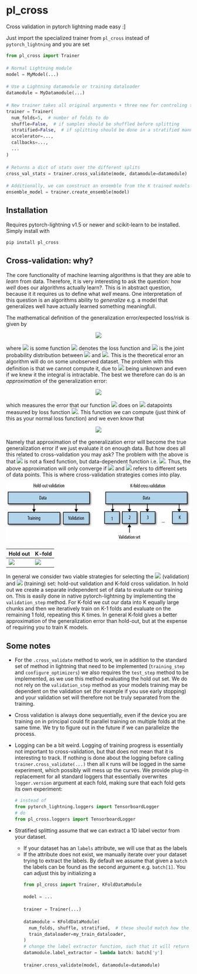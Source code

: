 # pl_cross

Cross validation in pytorch lightning made easy :]

Just import the specialized trainer from `pl_cross` instead of `pytorch_lightning` and you are set
```python
from pl_cross import Trainer

# Normal Lightning module
model = MyModel(...)

# Use a Lightning datamodule or training dataloader
datamodule = MyDatamodule(...)

# New trainer takes all original arguments + three new for controling the cross validation
trainer = Trainer(
  num_folds=5,  # number of folds to do 
  shuffle=False,  # if samples should be shuffled before splitting
  stratified=False,  # if splitting should be done in a stratified manner
  accelerator=...,
  callbacks=...,
  ...
)

# Returns a dict of stats over the different splits
cross_val_stats = trainer.cross_validate(mode, datamodule=datamodule)

# Additionally, we can construct an ensemble from the K trained models
ensemble_model = trainer.create_ensemble(model)

```

## Installation

Requires pytorch-lightning v1.5 or newer and scikit-learn to be installed.
Simply install with
```bash
pip install pl_cross
```

## Cross-validation: why?

The core functionality of machine learning algorithms is that they are able to *learn* from data. Therefore, it is very interesting to ask the question: how *well* does our algorithms actually learn?. This is in abstract question, because it
it requires us to define what *well* means. One interpretation of this question is an algorithms ability to *generalize* e.g. a model that generalizes well have actually learned something meaningfull. 

The mathematical definition of the generalization error/expected loss/risk is given by
<p align="center">
<img src="https://render.githubusercontent.com/render/math?math=I[{\color{blue}f}] = \int_{X \times Y} {\color{green}V}({\color{blue}f}(x), y) {\color{red}p}(x, y) dx dy">
</p>

where <img src="https://render.githubusercontent.com/render/math?math={\color{blue}f}"> is some function <img src="https://render.githubusercontent.com/render/math?math={\color{blue}f}: X \rightarrow Y, {\color{green}V}"> denotes the loss function and <img src="https://render.githubusercontent.com/render/math?math={\color{red}p}(x,y)"> is the joint probability distribution between <img src="https://render.githubusercontent.com/render/math?math=x"> and <img src="https://render.githubusercontent.com/render/math?math=y">. This is the theoretical error an algorithm will do on some unobserved dataset. The problem with this definition is that we cannot compute it, due to <img src="https://render.githubusercontent.com/render/math?math={\color{red}p}"> being unknown and even if we knew it the integral is intractable. The best we therefore can do is an *approximation* of the generalization error:

<p align="center">
<img src="https://render.githubusercontent.com/render/math?math=I_{\color{cyan}n}[{\color{blue}f}] = \frac{1}{{\color{cyan}n}} \sum_{i=1}^{{\color{cyan}n}} {\color{green}V}({\color{blue}f}(x_i), y_i)">
</p>

which measures the error that our function <img src="https://render.githubusercontent.com/render/math?math={\color{blue}f}"> does on <img src="https://render.githubusercontent.com/render/math?math={\color{cyan}n}"> datapoints measured by loss function <img src="https://render.githubusercontent.com/render/math?math={\color{green}V}">. This function we can compute (just think of this as your normal loss function) and we even know that

<p align="center">
<img src="https://render.githubusercontent.com/render/math?math=\lim_{n \rightarrow \infty} I[{\color{blue}f}] - I_{\color{cyan}n}[{\color{blue}f}] = 0">
</p>

Namely that approximation of the generalization error will become the true generalization error if we just evaluate it on enough data. But how does all this related to cross-validation you may ask? The problem with the above is that <img src="https://render.githubusercontent.com/render/math?math={\color{blue}f}"> is not a fixed function, but data-dependent function i.e. <img src="https://render.githubusercontent.com/render/math?math={\color{blue}f_{\color{magenta}m}}">. Thus, the above approximation will only converge if <img src="https://render.githubusercontent.com/render/math?math=\color{cyan}n"> and <img src="https://render.githubusercontent.com/render/math?math=\color{magenta}m"> refers to different sets of data points. This is where cross-validation strategies comes into play. 

<img src="crossval_types.jpg" width="700" title="All credit to https://www.researchgate.net/figure/Figura-44-Hold-out-y-K-fold-cross-validation-5_fig1_334119803">

<center>

| Hold out | K-fold |
|----------|--------|
| <img src="https://render.githubusercontent.com/render/math?math=I[{\color{blue}f_{\color{magenta}m}}] \approx I_{\mathcal{D}_{test}}[{\color{blue}f_{\color{magenta}m}}] \quad \quad \quad \quad"> | <img src="https://render.githubusercontent.com/render/math?math=I[{\color{blue}f_{\color{magenta}m}}] \approx \sum_{k=1}^K \dfrac{\|\mathcal{D}_k\|}{N} I_{\mathcal{D}_k}[{\color{blue}f_{\color{magenta}m}}]">

</center>

In general we consider two viable strategies for selecting the <img src="https://render.githubusercontent.com/render/math?math=\color{cyan}n"> (validation) and <img src="https://render.githubusercontent.com/render/math?math=\color{magenta}m"> (training) set: hold-out validation and K-fold cross validation. In hold out we create a separate independent set of data to evaluate our training on. This is easily done in native pytorch-lightning by implementing the `validation_step` method. For K-fold we cut our data into K equally large chunks and then we iteratively train on K-1 folds and evaluate on the remaining 1 fold, repeating this K times. In general K-fold gives a better approximation of the generalization error than hold-out, but at the expense of requiring you to train K models. 

## Some notes

* For the `.cross_validate` method to work, we in addition to the standard set of method in lightning that need
  to be implemented (`training_step` and `configure_optimizers`) we also requires the `test_step` method to be
  implemented, as we use this method evaluating the hold out set. We do not rely on the `validation_step` method
  as your models training may be dependent on the validation set (for example if you use early stopping) and your
  validation set will therefore not be truly separated from the training.

* Cross validation is always done sequentially, even if the device you are training on in principal could
  fit parallel training on multiple folds at the same time. We try to figure out in the future if we can
  parallelize the process.

* Logging can be a bit weird. Logging of training progress is essentially not important to cross-validation,
  but that does not mean that it is interesting to track. If nothing is done about the logging before calling
  `trainer.cross_validate(...)` then all `K` runs will be logged in the same experiment, which possibly will
  mess up the curves. We provide plug-in replacement for all standard loggers that essentially overwrites 
  `logger.version` argument at each fold, making sure that each fold gets its own experiment:
  ```python
  # instead of
  from pytorch_lightning.loggers import TensorboardLogger
  # do
  from pl_cross.loggers import TensorboardLogger
  ```

* Stratified splitting assume that we can extract a 1D label vector from your dataset.
  * If your dataset has an `labels` attribute, we will use that as the labels
  * If the attribute does not exist, we manually iterate over your dataset trying to
    extract the labels. By default we assume that given a `batch` the labels can be found
    as the second argument e.g. `batch[1]`. You can adjust this by initializing a 
    ```python
    from pl_cross import Trainer, KFoldDataModule
    
    model = ...

    trainer = Trainer(...)

    datamodule = KFoldDataModule(
      num_folds, shuffle, stratified,  # these should match how the trainer is initialized
      train_dataloader=my_train_dataloader,
    )
    # change the label extractor function, such that it will return the labels for a given batch
    datamodule.label_extractor = lambda batch: batch['y']

    trainer.cross_validate(model, datamodule=datamodule)
    ```
